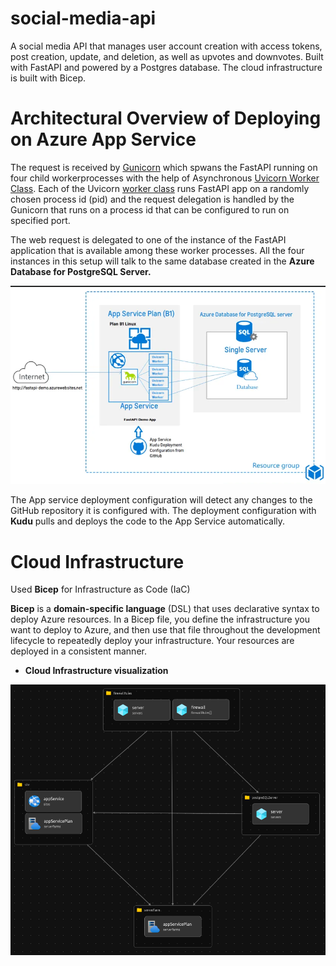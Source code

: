 # social-media-api 

A social media API that manages user account creation with access tokens, post creation, update, and deletion, as well as upvotes and downvotes. Built with FastAPI and powered by a Postgres database. The cloud infrastructure is built with Bicep.


# Architectural Overview of Deploying on Azure App Service
The request is received by [Gunicorn](http://gunicorn.org/) which spwans the FastAPI running on four child workerprocesses with the help of Asynchronous [Uvicorn Worker Class](https://www.uvicorn.org/#running-with-gunicorn). Each of the Uvicorn [worker class](https://docs.gunicorn.org/en/stable/settings.html#worker-class) runs FastAPI app on a randomly chosen process id (pid) and the request delegation is handled by the Gunicorn that runs on a process id that can be configured to run on specified port.

The web request is delegated to one of the instance of the FastAPI application that is available among these worker processes. All the four instances in this setup will talk to the same database created in the **Azure Database for PostgreSQL Server.**

![deployment](assets/deployment.png)

The App service deployment configuration will detect any changes to the GitHub repository it is configured with. The deployment configuration with **Kudu** pulls and deploys the code to the App Service automatically.

# Cloud Infrastructure

Used **Bicep** for  Infrastructure as Code (IaC) 

**Bicep** is a **domain-specific language** (DSL) that uses declarative syntax to deploy Azure resources. In a Bicep file, you define the infrastructure you want to deploy to Azure, and then use that file throughout the development lifecycle to repeatedly deploy your infrastructure. Your resources are deployed in a consistent manner.

- **Cloud Infrastructure visualization**

![visualization](assets/iac.png)

